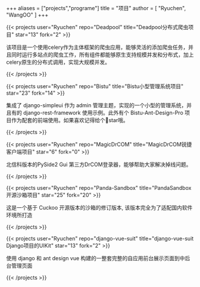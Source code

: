 +++
aliases = ["projects","programe"]
title = "项目"
author = [
    "Ryuchen",
    "WangOO"
]
+++

{{< projects user="Ryuchen" repo="Deadpool" title="Deadpool分布式爬虫项目" star="13" fork="2" >}}
    <p>该项目是一个使用celery作为主体框架的爬虫应用，能够灵活的添加爬虫任务，并且同时运行多站点的爬虫工作，所有组件都能够原生支持规模并发和分布式，加上celery原生的分布式调用，实现大规模并发。</p>
{{< /projects >}}

{{< projects user="Ryuchen" repo="Bistu" title="Bistu小型管理系统项目" star="23" fork="14" >}}
    <p>集成了 django-simpleui 作为 admin 管理主题，实现的一个小型的管理系统，并且有的 django-rest-framework 使用示例。此外有个 Bistu-Ant-Design-Pro 项目作为配套的前端使用。如果喜欢记得给个🌟star哦。</p>
{{< /projects >}}

{{< projects user="Ryuchen" repo="MagicDrCOM" title="MagicDrCOM锐捷客户端项目" star="6" fork="0" >}}
    <p>北信科版本的PySide2 Gui 第三方DrCOM登录器，能够帮助大家解决掉线问题。</p>
{{< /projects >}}

{{< projects user="Ryuchen" repo="Panda-Sandbox" title="PandaSandbox开源沙箱项目" star="25" fork="20" >}}
    <p>这是一个基于 Cuckoo 开源版本的沙箱的修订版本, 该版本完全为了适配国内软件环境所打造</p>
{{< /projects >}}

{{< projects user="Ryuchen" repo="django-vue-suit" title="django-vue-suit Django项目的UIKit" star="13" fork="2" >}}
    <p>使用 django 和 ant design vue 构建的一整套完整的自应用前台展示页面到中后台管理页面</p>
{{< /projects >}}
